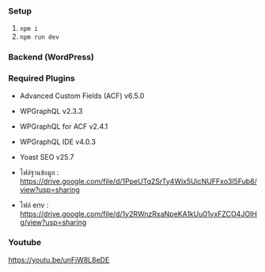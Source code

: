 ### Setup
1) `npm i`
2) `npm run dev`

### Backend (WordPress)
### Required Plugins
- Advanced Custom Fields (ACF) v6.5.0
- WPGraphQL v2.3.3
- WPGraphQL for ACF v2.4.1
- WPGraphQL IDE v4.0.3
- Yoast SEO v25.7


- ไฟล์ฐานข้อมูล : https://drive.google.com/file/d/1PpeUTq2SrTy4Wix5UicNUFFxo3l5Fub8/view?usp=sharing
- ไฟล์ env : https://drive.google.com/file/d/1y2RWnzRxaNpeKA1kUu01yxFZCO4JOIHg/view?usp=sharing

### Youtube
https://youtu.be/unFiW8L8eDE
